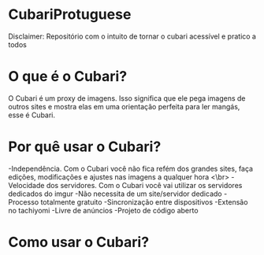 # CubariProtuguese
Disclaimer: Repositório com o intuito de tornar o cubari acessível e pratico a todos

# O que é o Cubari? 
O Cubari é um proxy de imagens. Isso significa que ele pega imagens de outros sites e mostra elas em uma orientação perfeita para ler mangás, esse é Cubari.

# Por quê usar o Cubari? 
-Independência. Com o Cubari você não fica refém dos grandes sites, faça edições, modificações e ajustes nas imagens a qualquer hora <\br>
-Velocidade dos servidores. Com o Cubari você vai utilizar os servidores dedicados do imgur 
-Não necessita de um site/servidor dedicado 
-Processo totalmente gratuito
-Sincronização entre dispositivos
-Extensão no tachiyomi 
-Livre de anúncios
-Projeto de código aberto

# Como usar o Cubari? 




